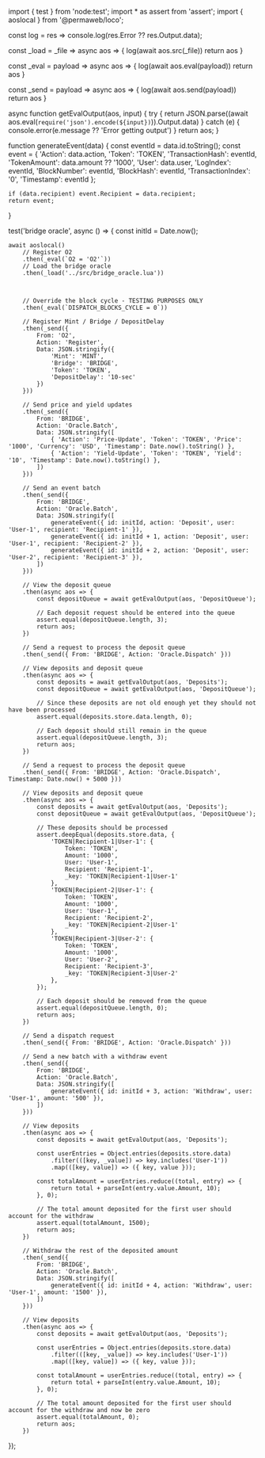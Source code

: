 import { test } from 'node:test';
import * as assert from 'assert';
import { aoslocal } from '@permaweb/loco';

const log = res => console.log(res.Error ?? res.Output.data);

const _load = _file => async aos => {
    log(await aos.src(_file))
    return aos
}

const _eval = payload => async aos => {
    log(await aos.eval(payload))
    return aos
}

const _send = payload => async aos => {
    log(await aos.send(payload))
    return aos
}

async function getEvalOutput(aos, input) {
    try {
        return JSON.parse((await aos.eval(`require('json').encode(${input})`)).Output.data)
    }
    catch (e) {
        console.error(e.message ?? 'Error getting output')
    }
    return aos;
}

function generateEvent(data) {
    const eventId = data.id.toString();
    const event = {
        'Action': data.action,
        'Token': 'TOKEN',
        'TransactionHash': eventId,
        'TokenAmount': data.amount ?? '1000',
        'User': data.user,
        'LogIndex': eventId,
        'BlockNumber': eventId,
        'BlockHash': eventId,
        'TransactionIndex': '0',
        'Timestamp': eventId
    };

    if (data.recipient) event.Recipient = data.recipient;
    return event;
}

test('bridge oracle', async () => {
    const initId = Date.now();

    await aoslocal()
        // Register O2
        .then(_eval(`O2 = 'O2'`))
        // Load the bridge oracle
        .then(_load('../src/bridge_oracle.lua'))

        

        // Override the block cycle - TESTING PURPOSES ONLY
        .then(_eval(`DISPATCH_BLOCKS_CYCLE = 0`))

        // Register Mint / Bridge / DepositDelay
        .then(_send({
            From: 'O2',
            Action: 'Register',
            Data: JSON.stringify({
                'Mint': 'MINT',
                'Bridge': 'BRIDGE',
                'Token': 'TOKEN',
                'DepositDelay': '10-sec'
            })
        }))

        // Send price and yield updates
        .then(_send({
            From: 'BRIDGE',
            Action: 'Oracle.Batch',
            Data: JSON.stringify([
                { 'Action': 'Price-Update', 'Token': 'TOKEN', 'Price': '1000', 'Currency': 'USD', 'Timestamp': Date.now().toString() },
                { 'Action': 'Yield-Update', 'Token': 'TOKEN', 'Yield': '10', 'Timestamp': Date.now().toString() },
            ])
        }))
        
        // Send an event batch
        .then(_send({
            From: 'BRIDGE',
            Action: 'Oracle.Batch',
            Data: JSON.stringify([
                generateEvent({ id: initId, action: 'Deposit', user: 'User-1', recipient: 'Recipient-1' }),
                generateEvent({ id: initId + 1, action: 'Deposit', user: 'User-1', recipient: 'Recipient-2' }),
                generateEvent({ id: initId + 2, action: 'Deposit', user: 'User-2', recipient: 'Recipient-3' }),
            ])
        }))

        // View the deposit queue
        .then(async aos => {
            const depositQueue = await getEvalOutput(aos, 'DepositQueue');

            // Each deposit request should be entered into the queue
            assert.equal(depositQueue.length, 3);
            return aos;
        })

        // Send a request to process the deposit queue
        .then(_send({ From: 'BRIDGE', Action: 'Oracle.Dispatch' }))

        // View deposits and deposit queue
        .then(async aos => {
            const deposits = await getEvalOutput(aos, 'Deposits');
            const depositQueue = await getEvalOutput(aos, 'DepositQueue');
            
            // Since these deposits are not old enough yet they should not have been processed
            assert.equal(deposits.store.data.length, 0);

            // Each deposit should still remain in the queue
            assert.equal(depositQueue.length, 3);
            return aos;
        })

        // Send a request to process the deposit queue
        .then(_send({ From: 'BRIDGE', Action: 'Oracle.Dispatch', Timestamp: Date.now() + 5000 }))

        // View deposits and deposit queue
        .then(async aos => {
            const deposits = await getEvalOutput(aos, 'Deposits');
            const depositQueue = await getEvalOutput(aos, 'DepositQueue');
            
            // These deposits should be processed
            assert.deepEqual(deposits.store.data, {
                'TOKEN|Recipient-1|User-1': {
                    Token: 'TOKEN',
                    Amount: '1000',
                    User: 'User-1',
                    Recipient: 'Recipient-1',
                    _key: 'TOKEN|Recipient-1|User-1'
                },
                'TOKEN|Recipient-2|User-1': {
                    Token: 'TOKEN',
                    Amount: '1000',
                    User: 'User-1',
                    Recipient: 'Recipient-2',
                    _key: 'TOKEN|Recipient-2|User-1'
                },
                'TOKEN|Recipient-3|User-2': {
                    Token: 'TOKEN',
                    Amount: '1000',
                    User: 'User-2',
                    Recipient: 'Recipient-3',
                    _key: 'TOKEN|Recipient-3|User-2'
                },
            });

            // Each deposit should be removed from the queue
            assert.equal(depositQueue.length, 0);
            return aos;
        })

        // Send a dispatch request
        .then(_send({ From: 'BRIDGE', Action: 'Oracle.Dispatch' }))

        // Send a new batch with a withdraw event
        .then(_send({
            From: 'BRIDGE',
            Action: 'Oracle.Batch',
            Data: JSON.stringify([
                generateEvent({ id: initId + 3, action: 'Withdraw', user: 'User-1', amount: '500' }),
            ])
        }))

        // View deposits
        .then(async aos => {
            const deposits = await getEvalOutput(aos, 'Deposits');

            const userEntries = Object.entries(deposits.store.data)
                .filter(([key, _value]) => key.includes('User-1'))
                .map(([key, value]) => ({ key, value }));

            const totalAmount = userEntries.reduce((total, entry) => {
                return total + parseInt(entry.value.Amount, 10);
            }, 0);

            // The total amount deposited for the first user should account for the withdraw
            assert.equal(totalAmount, 1500);
            return aos;
        })

        // Withdraw the rest of the deposited amount
        .then(_send({
            From: 'BRIDGE',
            Action: 'Oracle.Batch',
            Data: JSON.stringify([
                generateEvent({ id: initId + 4, action: 'Withdraw', user: 'User-1', amount: '1500' }),
            ])
        }))

        // View deposits
        .then(async aos => {
            const deposits = await getEvalOutput(aos, 'Deposits');

            const userEntries = Object.entries(deposits.store.data)
                .filter(([key, _value]) => key.includes('User-1'))
                .map(([key, value]) => ({ key, value }));

            const totalAmount = userEntries.reduce((total, entry) => {
                return total + parseInt(entry.value.Amount, 10);
            }, 0);

            // The total amount deposited for the first user should account for the withdraw and now be zero
            assert.equal(totalAmount, 0);
            return aos;
        })
});